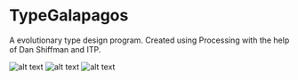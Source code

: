 # TypeGalapagos
A evolutionary type design program. Created using Processing with the help of Dan Shiffman and ITP.

![alt text](http://typegalapagos.com/img/screenshot01.png "Screenshot 1")
![alt text](http://typegalapagos.com/img/screenshot02.png "Screenshot 1")
![alt text](http://typegalapagos.com/img/screenshot03.png "Screenshot 1")
